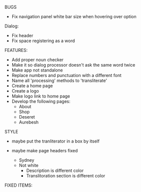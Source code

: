 BUGS

- Fix navigation panel white bar size when hovering over option

Dialog:
- Fix header
- Fix space registering as a word


FEATURES:

- Add proper noun checker
- Make it so dialog processor doesn't ask the same word twice
- Make app not standalone
- Replace numbers and punctuation with a different font
- Name all 'processing' methods to 'transliterate'
- Create a home page
- Create a logo
- Make logo link to home page
- Develop the following pages:
    - About
    - Shop
    - Deseret
    - Aurebesh

STYLE
- maybe put the tranliterator in a box by itself
- maybe make page headers fixed

    - Sydney
    - Not white
        - Description is different color
        - Translitoration section is different color

FIXED ITEMS: